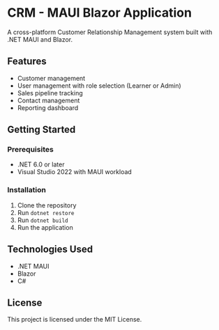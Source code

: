# CRM - MAUI Blazor Application

A cross-platform Customer Relationship Management system built with .NET MAUI and Blazor.

## Features
- Customer management
- User management with role selection (Learner or Admin)
- Sales pipeline tracking
- Contact management
- Reporting dashboard

## Getting Started

### Prerequisites
- .NET 6.0 or later
- Visual Studio 2022 with MAUI workload

### Installation
1. Clone the repository
2. Run `dotnet restore`
3. Run `dotnet build`
4. Run the application

## Technologies Used
- .NET MAUI
- Blazor
- C#

## License
This project is licensed under the MIT License.